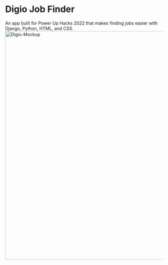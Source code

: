 # Digio Job Finder
An app built for Power Up Hacks 2022 that makes finding jobs easier with Django, Python, HTML, and CSS.
<br>
<img alt="Digio-Mockup" width="730" src="https://i.ibb.co/cY521V9/digio-mockup.jpg">
